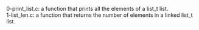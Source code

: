 0-print_list.c: a function that prints all the elements of a list_t list.
<br>1-list_len.c: a function that returns the number of elements in a linked list_t list.
